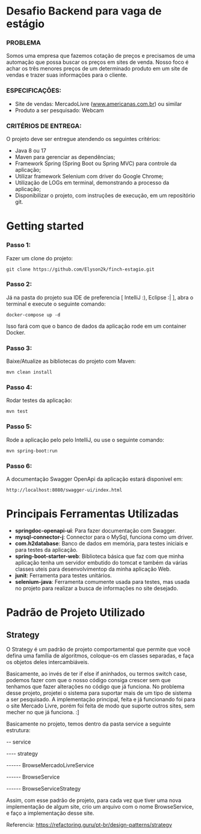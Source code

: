 # Desafio Backend para vaga de estágio

### PROBLEMA

Somos uma empresa que fazemos cotação de preços e precisamos de uma automação que possa buscar os preços em sites de venda. Nosso foco é achar os três menores preços de um determinado produto em um site de vendas e trazer suas informações para o cliente.

### ESPECIFICAÇÕES:

- Site de vendas: MercadoLivre (www.americanas.com.br) ou similar
- Produto a ser pesquisado: Webcam
 
### CRITÉRIOS DE ENTREGA:

O projeto deve ser entregue atendendo os seguintes critérios:

- Java 8 ou 17
- Maven para gerenciar as dependências;
- Framework Spring (Spring Boot ou Spring MVC) para controle da aplicação;
- Utilizar framework Selenium com driver do Google Chrome;
- Utilização de LOGs em terminal, demonstrando a processo da aplicação;
- Disponibilizar o projeto, com instruções de execução, em um repositório git.
 
# Getting started

### Passo 1:

Fazer um clone do projeto:

```text
git clone https://github.com/Elyson2k/finch-estagio.git
```

### Passo 2:
Já na pasta do projeto sua IDE de preferencia [ IntelliJ :), Eclipse :| ], abra o terminal e execute o seguinte comando:
```text
docker-compose up -d
```
Isso fará com que o banco de dados da aplicação rode em um container Docker.

### Passo 3: 
Baixe/Atualize as bibliotecas do projeto com Maven:

```text
mvn clean install
```

### Passo 4: 
Rodar testes da aplicação:

```text
mvn test
```

### Passo 5:
Rode a aplicação pelo pelo IntelliJ, ou use o seguinte comando:

```text
mvn spring-boot:run
```

### Passo 6:
A documentação Swagger OpenApi da aplicação estará disponivel em:
```text
http://localhost:8080/swagger-ui/index.html
```

# Principais Ferramentas Utilizadas
- **springdoc-openapi-ui**: Para fazer documentação com Swagger.
- **mysql-connector-j**: Connector para o MySql, funciona como um driver.
- **com.h2database**: Banco de dados em memória, para testes iniciais e para testes da aplicação.
- **spring-boot-starter-web**: Biblioteca básica que faz com que minha aplicação tenha um servidor embutido do tomcat e também da várias classes uteis para desenvolvimentop da minha aplicação Web.
- **junit**: Ferramenta para testes unitários.
- **selenium-java**: Ferramenta comumente usada para testes, mas usada no projeto para realizar a busca de informações no site desejado.

# Padrão de Projeto Utilizado
## Strategy
O Strategy é um padrão de projeto comportamental que permite que você defina uma família de algoritmos, coloque-os em classes separadas, e faça os objetos deles intercambiáveis.

Basicamente, ao invés de ter if else if aninhados, ou termos switch case, podemos fazer com que o nosso código consiga crescer sem que tenhamos que fazer alterações no código que já funciona. No problema desse projeto, projetei o sistema para suportar mais de um tipo de sistema a ser pesquisado. A implementação principal, feita e já funcionando foi para o site Mercado Livre, porém foi feita de modo que suporte outros sites, sem mecher no que já funciona. :]

Basicamente no projeto, temos dentro da pasta service a seguinte estrutura: 

-- service

---- strategy

------ BrowseMercadoLivreService

------ BrowseService

------ BrowseServiceStrategy

Assim, com esse padrão de projeto, para cada vez que tiver uma nova implementação de algum site, crio um arquivo com o nome Browse<NomeDoSite>Service, e faço a implementação desse site. 

Referencia: https://refactoring.guru/pt-br/design-patterns/strategy

